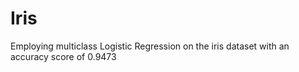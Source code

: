 # Iris
Employing multiclass Logistic Regression on the iris dataset with an accuracy score of 0.9473  
